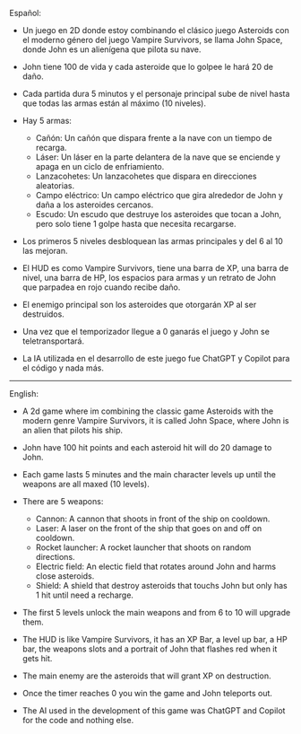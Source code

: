 Español:
- Un juego en 2D donde estoy combinando el clásico juego Asteroids con el moderno género del juego Vampire Survivors, se llama John Space, donde John es un alienígena que pilota su nave.
  
- John tiene 100 de vida y cada asteroide que lo golpee le hará 20 de daño.
  
- Cada partida dura 5 minutos y el personaje principal sube de nivel hasta que todas las armas están al máximo (10 niveles).

- Hay 5 armas: 
   - Cañón: Un cañón que dispara frente a la nave con un tiempo de recarga.
   - Láser: Un láser en la parte delantera de la nave que se enciende y apaga en un ciclo de enfriamiento.
   - Lanzacohetes: Un lanzacohetes que dispara en direcciones aleatorias.
   - Campo eléctrico: Un campo eléctrico que gira alrededor de John y daña a los asteroides cercanos.
   - Escudo: Un escudo que destruye los asteroides que tocan a John, pero solo tiene 1 golpe hasta que necesita recargarse.

- Los primeros 5 niveles desbloquean las armas principales y del 6 al 10 las mejoran.

- El HUD es como Vampire Survivors, tiene una barra de XP, una barra de nivel, una barra de HP, los espacios para armas y un retrato de John que parpadea en rojo cuando recibe daño.

- El enemigo principal son los asteroides que otorgarán XP al ser destruidos.

- Una vez que el temporizador llegue a 0 ganarás el juego y John se teletransportará.

- La IA utilizada en el desarrollo de este juego fue ChatGPT y Copilot para el código y nada más.

---

English:
- A 2d game where im combining the classic game Asteroids with the modern genre Vampire Survivors, it is called John Space, where John is an alien that pilots his ship.

- John have 100 hit points and each asteroid hit will do 20 damage to John.

- Each  game lasts 5 minutes and the main character levels up until the weapons are all maxed (10 levels).

- There are 5 weapons: 
   - Cannon: A cannon that shoots in front of the ship on cooldown.
   - Laser: A laser on the front of the ship that goes on and off on cooldown.
   - Rocket launcher: A rocket launcher that shoots on random directions.
   - Electric field: An electic field that rotates around John and harms close asteroids.
   - Shield: A shield that destroy asteroids that touchs John but only has 1 hit until need a recharge.
 
- The first 5 levels unlock the main weapons and from 6 to 10 will upgrade them.

- The HUD is like Vampire Survivors, it has an XP Bar, a level up bar, a HP bar, the weapons slots and a portrait of John that flashes red when it gets hit.

- The main enemy are the asteroids that will grant XP on destruction.

- Once the timer reaches 0 you win the game and John teleports out.

- The AI used in the development of this game was ChatGPT and Copilot for the code and nothing else.

